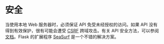 # 安全

当使用本地 Web 服务器时，必须保证 API 免受未经授权的访问。如果 API 没有得到有效保护，很有可能会遭受 [CSRF](https://www.owasp.org/index.php/Cross-Site_Request_Forgery_(CSRF)) 跨域攻击。有关 API 安全方法，可以参阅 [文档](https://www.owasp.org/index.php/Cross-Site_Request_Forgery_(CSRF)_Prevention_Cheat_Sheet)。Flask 的扩展程序 [SeaSurf](https://flask-seasurf.readthedocs.io/en/latest/) 是一个不错的解决方案。

